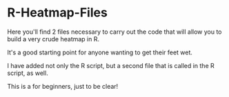 # R-Heatmap-Files
Here you'll find 2 files necessary to carry out the code
that will allow you to build a very crude heatmap in R.

It's a good starting point for anyone wanting to get their feet wet. 

I have added not only the R script, but a second file that 
is called in the R script, as well. 

This is a for beginners, just to be clear! 
